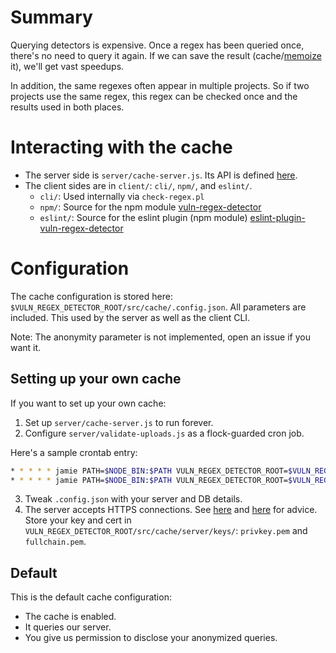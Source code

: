 # Summary

Querying detectors is expensive.
Once a regex has been queried once, there's no need to query it again.
If we can save the result (cache/[memoize](https://en.wikipedia.org/wiki/Memoization) it), we'll get vast speedups.

In addition, the same regexes often appear in multiple projects.
So if two projects use the same regex, this regex can be checked once and the results used in both places.

# Interacting with the cache

- The server side is `server/cache-server.js`. Its API is defined [here](https://github.com/davisjam/vuln-regex-detector/blob/master/src/cache/server/README.md).
- The client sides are in `client/`: `cli/`, `npm/`, and `eslint/`.
	- `cli/`: Used internally via `check-regex.pl`
	- `npm/`: Source for the npm module [vuln-regex-detector](https://www.npmjs.com/package/vuln-regex-detector)
	- `eslint/`: Source for the eslint plugin (npm module) [eslint-plugin-vuln-regex-detector](https://www.npmjs.com/package/eslint-plugin-vuln-regex-detector)

# Configuration

The cache configuration is stored here: `$VULN_REGEX_DETECTOR_ROOT/src/cache/.config.json`.
All parameters are included.
This used by the server as well as the client CLI.

Note: The anonymity parameter is not implemented, open an issue if you want it.

## Setting up your own cache

If you want to set up your own cache:
1. Set up `server/cache-server.js` to run forever.
2. Configure `server/validate-uploads.js` as a flock-guarded cron job.

Here's a sample crontab entry:

```bash
* * * * * jamie PATH=$NODE_BIN:$PATH VULN_REGEX_DETECTOR_ROOT=$VULN_REGEX_DETECTOR_ROOT /usr/bin/flock -w 0 /tmp/VULN_REGEX_DETECTOR-server.lock $NODE_BIN/node $VULN_REGEX_DETECTOR_ROOT/src/cache/server/cache-server.js >> /tmp/VULN_REGEX_DETECTOR-server.log 2>&1
* * * * * jamie PATH=$NODE_BIN:$PATH VULN_REGEX_DETECTOR_ROOT=$VULN_REGEX_DETECTOR_ROOT /usr/bin/flock -w 0 /tmp/VULN_REGEX_DETECTOR-validate.lock $NODE_BIN/node $VULN_REGEX_DETECTOR_ROOT/src/cache/server/validate-uploads.js >> /tmp/VULN_REGEX_DETECTOR-validate.log 2>&1
```

3. Tweak `.config.json` with your server and DB details.
4. The server accepts HTTPS connections. See [here](https://certbot.eff.org/) and [here](https://startupnextdoor.com/how-to-obtain-and-renew-ssl-certs-with-lets-encrypt-on-node-js/) for advice. Store your key and cert in `VULN_REGEX_DETECTOR_ROOT/src/cache/server/keys/`: `privkey.pem` and `fullchain.pem`.

## Default

This is the default cache configuration:
- The cache is enabled.
- It queries our server.
- You give us permission to disclose your anonymized queries.
